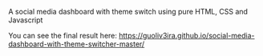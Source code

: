 
A social media dashboard with theme switch using pure HTML, CSS and Javascript

You can see the final result here: https://guoliv3ira.github.io/social-media-dashboard-with-theme-switcher-master/
